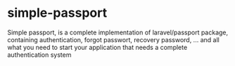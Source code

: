 # simple-passport
Simple passport, is a complete implementation of laravel/passport package, containing authentication, forgot passwort, recovery password, ... and all what you need to start your application that needs a complete authentication system
